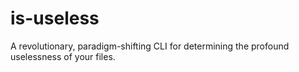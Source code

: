 # is-useless
A revolutionary, paradigm-shifting CLI for determining the profound uselessness of your files.
